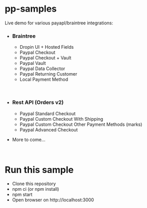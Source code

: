 # pp-samples
Live demo for various payapl/braintree integrations:
 - ### Braintree 
    - Dropin UI + Hosted Fields
    - Paypal Checkout
    - Paypal Checkout + Vault
    - Paypal Vault
    - Paypal Data Collector
    - Paypal Returning Customer
    - Local Payment Method
 
 <br/>    
 
 - ### Rest API (Orders v2)
    - Paypal Standard Checkout
    - Paypal Custom Checkout With Shipping
    - Paypal Custom Checkout Other Payment Methods (marks)
    - Paypal Advanced Checkout
  
 - More to come...
 
 <br/>

 # Run this sample
  - Clone this repository
  - npm ci (or npm install)
  - npm start
  - Open browser on http://localhost:3000
 

